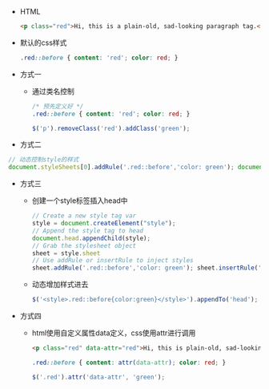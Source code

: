- HTML

  ```html
  <p class="red">Hi, this is a plain-old, sad-looking paragraph tag.</p>
  ```

  

- 默认的css样式

  ```css
  .red::before { content: 'red'; color: red; }
  ```

- 方式一

  - 通过类名控制

    ```css
    /* 预先定义好 */
    .red::before { content: 'red'; color: red; }
    ```

    ```javascript
    $('p').removeClass('red').addClass('green');
    ```

    

- 方式二

```javascript
// 动态控制style的样式
document.styleSheets[0].addRule('.red::before','color: green'); document.styleSheets[0].insertRule('.red::before { color: green }', 0);
```

- 方式三

  - 创建一个style标签插入head中

    ```javascript
    // Create a new style tag var 
    style = document.createElement("style"); 
    // Append the style tag to head 
    document.head.appendChild(style); 
    // Grab the stylesheet object 
    sheet = style.sheet 
    // Use addRule or insertRule to inject styles 
    sheet.addRule('.red::before','color: green'); sheet.insertRule('.red::before { color: green }', 0);
    ```

    

  - 动态增加样式进去

    ```javascript
    $('<style>.red::before{color:green}</style>').appendTo('head');
    ```

- 方式四

  - html使用自定义属性data定义，css使用attr进行调用

    ```html
    <p class="red" data-attr="red">Hi, this is plain-old, sad-looking paragraph tag.</p>
    ```

    ```css
    .red::before { content: attr(data-attr); color: red; } 
    ```

    ```javascript
    $('.red').attr('data-attr', 'green');
    ```

    